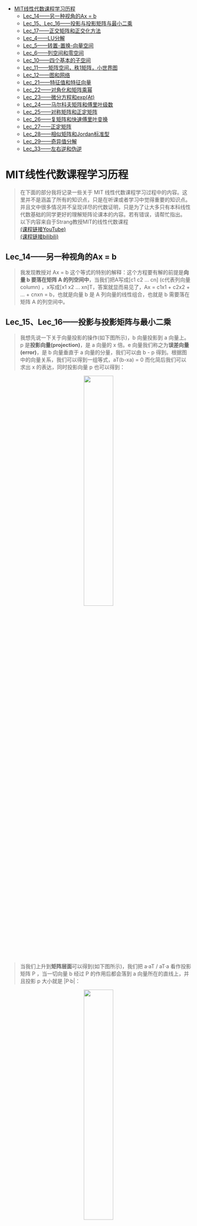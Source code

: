 ﻿<!-- TOC -->

- [MIT线性代数课程学习历程](#mit线性代数课程学习历程)
    - [Lec_14——另一种视角的Ax = b](#lec_14另一种视角的ax--b)
    - [Lec_15、Lec_16——投影与投影矩阵与最小二乘](#lec_15lec_16投影与投影矩阵与最小二乘)
    - [Lec_17——正交矩阵和正交化方法](#lec_17正交矩阵和正交化方法)
    - [Lec_4——LU分解](#lec_4lu分解)
    - [Lec_5——转置-置换-向量空间](#lec_5转置-置换-向量空间)
    - [Lec_6——列空间和零空间](#lec_6列空间和零空间)
    - [Lec_10——四个基本的子空间](#lec_10四个基本的子空间)
    - [Lec_11——矩阵空间，秩1矩阵，小世界图](#lec_11矩阵空间秩1矩阵小世界图)
    - [Lec_12——图和网络](#lec_12图和网络)
    - [Lec_21——特征值和特征向量](#lec_21特征值和特征向量)
    - [Lec_22——对角化和矩阵乘幂](#lec_22对角化和矩阵乘幂)
    - [Lec_23——微分方程和exp(At)](#lec_23微分方程和expat)
    - [Lec_24——马尔科夫矩阵和傅里叶级数](#lec_24马尔科夫矩阵和傅里叶级数)
    - [Lec_25——对称矩阵和正定矩阵](#lec_25对称矩阵和正定矩阵)
    - [Lec_26——复矩阵和快速傅里叶变换](#lec_26复矩阵和快速傅里叶变换)
    - [Lec_27——正定矩阵](#lec_27正定矩阵)
    - [Lec_28——相似矩阵和Jordan标准型](#lec_28相似矩阵和jordan标准型)
    - [Lec_29——奇异值分解](#lec_29奇异值分解)
    - [Lec_33——左右逆和伪逆](#lec_33左右逆和伪逆)

<!-- /TOC -->

# MIT线性代数课程学习历程
>在下面的部分我将记录一些关于 MIT 线性代数课程学习过程中的内容。这里并不是涵盖了所有的知识点，只是在听课或者学习中觉得重要的知识点。并且文中很多情况并不呈现详尽的代数证明，只是为了让大多只有本科线性代数基础的同学更好的理解矩阵论课本的内容。若有错误，请帮忙指出。<br>
以下内容来自于Strang教授MIT的线性代数课程<br>
[(课程链接YouTube)](https://www.youtube.com/watch?v=YeznlKTrpmU&list=PL6839449936471E0C&index=1)<br>
[(课程链接bilibili)](https://www.bilibili.com/video/BV1zx411g7gq?p=1)

## Lec_14——另一种视角的Ax = b
>我发现教授对 Ax = b 这个等式的特别的解释：这个方程要有解的前提是**向量 b 要落在矩阵 A 的列空间中**，当我们把A写成[c1 c2 ... cn] (c代表列向量column) ，x写成[x1 x2 ... xn]T，答案就显而易见了，Ax = c1x1 + c2x2 + ... + cnxn = b，也就是向量 b 是 A 列向量的线性组合，也就是 b 需要落在矩阵 A 的列空间中。

## Lec_15、Lec_16——投影与投影矩阵与最小二乘
>我想先说一下关于向量投影的操作(如下图所示)，b 向量投影到 a 向量上。p 是**投影向量(projection)**，是 a 向量的 x 倍。e 向量我们称之为**误差向量(error)**，是 b 向量垂直于 a 向量的分量，我们可以由 b - p 得到。根据图中的向量关系，我们可以得到一组等式，aT(b-xa) = 0 而化简后我们可以求出 x 的表达，同时投影向量 p 也可以得到：<br>
<div align=center><img src="picture/投影.png"  width="40%" height="40%"><br>
<div align=left>
<br>

>当我们上升到**矩阵层面**可以得到(如下图所示)，我们把 a·aT / aT·a 看作投影矩阵 P ，当一切向量 b 经过 P 的作用后都会落到 a 向量所在的直线上，并且投影 p 大小就是 |P·b|：<br>
<div align=center><img src="picture/投影矩阵.png"  width="40%" height="40%"><br>
<div align=left>
<br>

>好的，现在让我们研究一下投影矩阵 P 秩的特点：矩阵 P 的分母 aT·a是一个数，分子 a·aT 是一个矩阵，而我们知道 A = B·C，则 r(A) <= min( r(B)，r(C) )，因此**投影矩阵秩为 1**。然后我们还可以看出**投影矩阵 P 是对称矩阵，且 P^2 = P**。现在，总结一下，有三个公式我们需要记住：**投影向量 p 的计算公式，投影矩阵 P 的计算公式，投影倍数 x 的计算公式。**

>现实中，Ax = b 往往会遇到无解的情况，那么此时，我们就需要对 b 做一个投影，让他投影到一个“最好”的平面上，记投影后的向量为 p，而此时，我们只需要解 Ax = p ，就能得到一个最优解的情况。而投影的 p 需要落在矩阵 A 的列空间中，这样就保证了有解。

>这其实就是投影问题的高维情况，为了可视化便于理解，教授在课上用三维的情况进行了图示(如下图所示)，我们面对 Ax = b，b不在 A 的列空间(图示平面内)，我们要进行一个投影，投影得到 p，进而转化为 A·x-hat = p 的可解问题上，也就是说此时“最好”的平面就是 A 矩阵的列空间张成的平面：<br>
<div align=center><img src="picture/高维投影问题.png"  width="60%" height="60%"><br>
<div align=left>

>为了找到投影 p ，我们从误差向量 e 着手，当 e 垂直于 A 列空间平面时，p 就得到了。也就是我们要关注的就是下图中的 **key**(perpendicular "垂直")。而 e 不仅垂直于投影向量 p，还垂直于平面上所有向量，我们假设 a1，a2 是平面的基，那么可以得到下面方程组：<br>
<div align=center><img src="picture/投影方程.png"  width="60%" height="60%"><br>
<div align=left><br>

>我们把方程组写成矩阵形式(如下图所示)，我们惊讶的发现，这个形式和课堂开始时第一个图那个平面的例子是一样的，只不过从向量 a 变成了矩阵 A，也就是由低维转向了高维：<br>
<div align=center><img src="picture/投影矩阵形式.png"  width="40%" height="40%"><br>
<div align=left>
<br>

>下面我们来解这个方程(如下图所示)，误差向量 e = b - A·x-hat 在 AT 的零空间中，根据四个基本子空间关系图(我们之后会介绍到) e 就垂直于 A 的列空间(这句话现在不理解我们可以之后回过头再来看)。下面就是展开括号的机械化操作，然后可以解出 x-hat（大前提是：**AT·A 这个矩阵是可逆的当且仅当A的列向量线性无关，r(AT·A)=r(A)**）：<br>
<div align=center><img src="picture/解投影方程.png"  width="40%" height="40%"><br>
<div align=left>
<br>

>结果如下，上面提到过的投影三个重要公式跃然纸上(ID那个是之前提到的低维结果)。特别的，当A为一个可逆方阵，那么此时 Ax = b 有解，我们得到投影矩阵 P 其实是一个单位矩阵 I，此时的意思就是，把一个n维的空间，投影到一个n维的空间，对应的投影矩阵 P 就是单位矩阵。否则，我们不能把 P = A·(AT·A)^-1·A 中间的括号打开：<br>
<div align=center><img src="picture/投影三公式结果.png"  width="40%" height="40%"><br>
<div align=left>
<br>

>并且很容易验证的是投影矩阵 P 的规则：**投影矩阵 P 是对称矩阵，且 P^2 = P**。

>下面就到了应用层面：教授讲了一个例子就是**最小二乘估计拟合直线**，当我有很多点，但是未知的拟合直线只有两个未知数 y = ax+b 时，我们会得到一个方程组 Ax = b，此时 A 矩阵(m * n矩阵, m > n)是一个矩形，且方程组无解，如下图所示情况：<br>
<div align=center><img src="picture/最小二乘图示.png"  width="80%" height="80%"><br>
<div align=left>
<br>

>此时，我们就要运用问题转化，从 A·x = b 到 A·x-hat = p。神奇的是，**通过之前的推导，我们只需要给方程两边同时乘以 A 的转置得到 AT·A·x-hat = AT·b ，我们知道此方程一定是有解的**。而解就是上面的上面的图：投影三个重要公式结果图。

>投影矩阵 P 的几何含义到底是什么呢? 答案是：我们可以将P作用到一个向量b上，使得 b 投影到 A 的列空间中得到一个投影向量 p。
最后再强调一遍大前提是：**AT·A 这个矩阵是可逆的当且仅当A的列向量线性无关**，这时，最小二乘法才会成立。

## Lec_17——正交矩阵和正交化方法
>正交矩阵即 QT·Q = I ，即Q的列向量互相都是正交的，并且列向量都是单位化的(长度为1)。正交矩阵也都是对称矩阵。当正交矩阵为方阵时，正交矩阵是可逆的：QT = Q^-1。在应用中，我们得到正交矩阵的意义是很重大的，比如，在上一节我们提到的标准方程：AT·A·x-hat = AT·b，当A为正交矩阵时，方程就变为： x-hat = AT·b <br>
之后教授又讲了施密特正交化方法的内容，施密特正交化其实就是已知一组基向量，将其转化为单位正交的基向量的过程，不过我们需要理解的是，这个正交化过程，就是依次选取每一个基向量，减去上一节我们得到的投影向量分量，而那个误差向量e，才是我们需要的，因为那个误差向量e是垂直于已知基向量的：<br>
<div align=center><img src="picture/施密特正交化.png"><br>
<div align=left><br>

>投影的原理之前讲过，如下图所示：<br>
<div align=center><img src="picture/投影.png"  width="40%" height="40%"><br>
<div align=left>
<br>

>而这个正交化过程的步骤我们在课本上已经练习了多次了。但是，搞线性代数的人并不会去列举以上的公式步骤，他们会进一步将两组基向量写成矩阵形式，比如，以原来未单位化、且未正交的基向量作为列向量构成矩阵 A，之后又以单位化、正交化的基向量作为列向量构成正交矩阵 Q，而这两个矩阵之间的关系我们可以由一个矩阵 R 来沟通起来，即 A = Q·R ，而 R 是一个上三角矩阵(这部分教授没有明确讲清楚，需要之后自己探究)。

## Lec_4——LU分解
>对于一个各阶顺序主子式都不等于 0 的方阵 A ，我们都可以分解成 A = L·U，的形式，其中L是下三角矩阵，而U是上三角矩阵。我们都知道左乘初等矩阵相当于行变换，对于任意一个矩阵，我们不断进行高斯消元行变换，只要对角线上主元都不为 0 ，便可以化为上三角矩阵，得到：E1·E2·...·EN·A = U 的形式，因为初等矩阵都是非奇异的，因此，我们可以等式两边左乘各个初等矩阵 Ei 的逆化为 A = L·U 。这里 Ei 都是下三角矩阵，因此 Ei 的逆也是下三角矩阵，下三角矩阵的乘积依然是一个下三角矩阵，也就是公式中的 L。换句话说，我们更愿意研究初等矩阵逆的乘积，而不是初等矩阵的乘积，这就是我们进行LU分解的目的。

## Lec_5——转置-置换-向量空间
>在上一节我们可以看到一个矩阵可以被分解成 L·U 的形式，但是有一个问题，就是当对角线上的主元为 0 时我们就不能继续化简了，那么此时我们就需要置换两行，此时我们只需要给需要置换的矩阵左乘置换矩阵即可。置换矩阵 P 有以下特点：<br>
<div align=center><img src="picture/置换矩阵.png"  width="60%" height="60%"><br>
<div align=left><br>

>关于向量空间的子空间教授强调的一点就是：过原点。比如三维空间的子空间可以是过原点的一个面，或是三维空间本身，或是原点。因为子空间必须满足对加法和数乘的封闭性，因此它一定是包含原点的。十维空间的五个线性无关的向量组成的子空间，同样也是过原点的。最后教授说了关于矩阵列空间的含义，这在之前我也解释过，就不再赘述了。

## Lec_6——列空间和零空间
>因为这部分内容之前笔记中也提到过，所以不再赘述。我想补充的只有教授在这节课最后提到的 Ax = b，这个方程的解空间其实是一个点/平面/直线/更高维的空间，但是，它的解空间不能被称之为 Rn 的子空间，因为它一定不过原点。它是一个不过原点的空间。也很轻易的可以证明它不满足加法和数乘的封闭性。

## Lec_10——四个基本的子空间
>以 m*n 的矩阵 A 来看，四个基本的子空间分别是：A的列空间，A列空间的零空间，A行空间，A行空间的零空间(左零空间)。我们通常说的零空间指的是列空间对应的零空间。<br>
假设 A 的秩为 r ，我们可以看到 A 的列空间的维数是 r ，A 的列空间的零空间的维数是 n - r ，A的行空间的秩为 r ，A 的行空间的零空间的维数是 m - r。<br><div align=center><img src="picture/四个基本子空间.jpg"  width="60%" height="60%"><br>
<div align=left><br>

>并且教授给我们讲了关于高斯-约旦消元法的原理。 高斯-约旦消元法：我们将一个矩阵 A 和单位矩阵 I 进行组合，得到一个复合矩阵：[A I]，进行行变换后可化成：[R E] (当A为方阵时可化成[I A^-1] , R表示行最简型)。我们都知道这个方法，可是为什么可以得到 A^-1，或者更普遍的来说，得到E，其实这个 E 记录下了你之前对 A 进行的行变换的每一步，当我们进行了一系列行变换后 A 变成了 I，变换过程保存在 E 中，因此，我们只需要给 A 左乘 E 就能得到单位矩阵 I , 若 A 不是方阵，给 A 左乘 E 就能得到 R。所以有： E·A = R。<br>

>教授解释的另一个问题就是我们如何得到这四个基本子空间的基？首先，关于 A 行向量的基，我们可以对 A 进行行变换，化为行最简型 R ，因为行变换不破坏行空间，因此得到的 R 中的非零行，就是行空间的基。行空间对应的零空间的基，我们可以从上一段我们得到的 E 中获得，如果零空间的秩为 1 ，那么就取倒数第一行就是零空间的基(这里没太懂)，其实不嫌麻烦的话，我们可以解 ATx = 0 的解空间就是行空间对应的零空间，因为我们在研究方程组时都关注的是列向量，因此这里需要转置一下。关于列空间和与之对应的零空间研究方法也就是一个转置关系，在此不再赘述。

## Lec_11——矩阵空间，秩1矩阵，小世界图
>这里，第一个提出的问题是什么是矩阵空间？矩阵空间其实就是一种向量空间，只要它满足向量空间八个公理即可。而我们不禁要问，矩阵空间的维数是多少？于是教授给了我们几个特殊的矩阵空间作为代表，帮助我们理解。首先，3*3 对称矩阵，对称矩阵的维数我们定为 6，因为只要有对角元素和对角上面/下面的元素，我们就能得到整个矩阵的样子，而很明显对称矩阵对加法和数乘封闭。第二，3 * 3 上三角矩阵，它的维数也是 6，理由和上面类似。上三角矩阵 ∩ 对称矩阵 = 对角矩阵(分别属于那两类)，而对角矩阵维数为 3。<br>

>而我们不去研究他们二者的并，因为他们二者的并并不是一个向量空间，我们转过头来更愿意研究他们的“和”。也就是说，上三角矩阵 + 对称矩阵 = 全体矩阵(这一点我们可以进行验证)。其中，和的意义就是取一个上三角矩阵，去一个对称矩阵，将二者相加。其实这有点不太好理解，我更愿意去把它类比成在三维空间中两个方向不同的平面，我们研究两个平面的并其实没有多大意义，而两个平面的和其实就是整个三维空间。<br>
并且，重要的是，这里存在一个维数的关系，U 代表上三角矩阵，S 代表对称矩阵，即 dim(U) + dim(S) = dim(U + S) + dim(U ∩ S) (6 + 6 =9 + 3)<br>

>之后教授穿插了一个关于向量空间的例子，我之前也提到过，就是关于微分：<br>
<div align=center><img src="picture/微分向量空间.png"  width="80%" height="80%"><br>
<div align=left><br>

>如图所示的微分方程的解是两个解的线性组合，我们当然可以把这两个解当作基，并且认为微分方程的解空间(向量空间)的维数为2。<br>
下面一个知识点，秩1矩阵一定可以分解为一个列向量与一个行向量的乘积(线性代数考研题里面见过)。<br>
最后又提到关于用矩阵来表示图的概念，这是下节课的重点(克林顿和莱文斯基的例子哈哈哈)。

## Lec_12——图和网络
>本节课中，教授用一个矩阵表示一个电流流向图，图中四个节点、五条边，节点表示电阻/电源之类的器件，有向边表示电流，一条边的起点表示电流流出，出口表示电流流入另一个节点，之后我们把该矩阵表示为 A ,将 A 转置，我们得到一个 4 * 5 的矩阵，我们构造一个方程：ATy = 0 ，y 是一个五维向量，每一个分量表示了每条边上的电流方向和大小，因为需要一个平衡：电流流入等于流出，因此，等式右边为 0 ，转置矩阵一共四行，每一行代表一个节点的平衡情况。因此，只要解出这个方程，即 AT 的零空间，就能知道这个图中电流要达到平衡，电流的关系应该是怎样的。<br>
<div align=center><img src="picture/基尔霍夫电流定律.png" ><br>
<div align=left><br>

>并且需要补充的是，如果电路图中某几条边会构成回路，那么在矩阵中，这几条边一定是线性相关的！magic！而无回路的图我们称之为——树！<br>
最后教授又神奇的证明了欧拉公式，上面提到了，矩阵中线性相关的边是回路，那么我们可以推导出：图中的回路个数 = 矩阵的零空间维数 = 矩阵自由向量个数 = m - r (若 A 为 m * n 矩阵，AT 则为 n * m，零空间维数自然是 m - r )！而等式右边的 m 代表边的个数，秩 r 是节点数 - 1(这里不太理解)，见下面等式。<br>
<div align=center><img src="picture/欧拉公式.png"  width="80%" height="80%"><br>
<div align=left><br>

>也就是任意一个图中的回路、边、节点数有以上的关系，这就是欧拉公式。<br>
最后教授又把前面的全部串起来了，得到了一个应用数学里的平衡方程，但是我还是才疏学浅没有理解，不得不说这课程level真的高！Inspiring courses！

## Lec_21——特征值和特征向量
>这节课之前很多内容和理解方式我也涉及过，就不再赘述。<br>
我们在这里记几个概念：对于一个矩阵 A ，它的迹trace = 对角线元素之和 = 各特征值之和。<br>
对于一个矩阵 A ，它的特征值之积 = A 对应的行列式值<br>
对于有的矩阵，它存在重复的特征值，如 n 次，而如果这个特征值不对应 n 个线性无关的特征向量，就说 A 是退化矩阵。<br>
对于上三角/对角阵，根据前面的性质，对角线元素就是他们的特征值。

## Lec_22——对角化和矩阵乘幂
>教授在这里讲了关于方阵对角化的条件：**n 阶方阵可对角化的条件为有 n 个线性无关的特征向量**。我们根据如下图所示进行解释：<br>
<div align=center><img src="picture/对角化条件.png" ><br>
<div align=left><br>

>矩阵 S 是特征向量组成的矩阵，即列向量 x1,x2..xn 都是特征向量，A·S 按如图所示推导，最后由把 λ 以对角阵 Λ 的形式提出来，此时若 S 非奇异就可以移到等式左边：S^-1·A·S = Λ 。而 S 非奇异的条件就是列向量线性无关。那么，我们也可以把公式写成：A = S·Λ·S^-1，这又是 A 的一种分解方法。现在我们已经接触到三种矩阵分解方法：LU 分解，施密特正交化方法中的 QR 分解，和现在这种。**对角化对矩阵乘幂是很有帮助的**。<br>

>最后教授举了一个斐波那契数列求具体值的方法，就是根据已知条件构建一个初始向量 x = [0 1]，然后根据迭代公式，得到一个矩阵 A ，表示变化过程，最后我们只需要求 A 的特征值和特征向量，特征值表示数列是增大还是减小，以及变化的幅度，收敛还是发散，知道特征向量我们就可以对角化，然后再算数列第 100 项，或者更高项就很容易了。<br>

## Lec_23——微分方程和exp(At)
>首先第一个问题是解微分方程，不过有一点不同的是，在之前我们学高等数学时，微分方程只涉及了一个方程情况(我不知道这叫什么，请容许我暂时这样说)，而现在的方程的解是一个矩阵形式 du/dt = Au：<br>
<div align=center><img src="picture/微分方程.png" width="60%" height="60%"><br>
<div align=left><br>

>矩阵 A 就是描述右侧系数的，而解这个方程的方法的核心思想就是矩阵 A 的特征值和特征向量，解的形式如下图所示：<br>
<div align=center><img src="picture/微分方程解的形式.png" ><br>
<div align=left><br>

>λ1，λ2 就是特征值，x1，x2 就是二者对应的特征向量。这个解的形式就很像我们上节课提到的斐波那契数列差分方程解的形式(列在的约等号的右边)。根据这个微分方程解的形式我们可以看出，当 λ 为 0 时，我们在最终结果中会得到一个“稳态”，也就是不随时间变化的状态，而 λ > 0 的是发散的部分，随时间推移越来越大，而 λ < 0 的是“收敛”的，随时间推移越来越小趋于 0 。最后根据初始条件，我们可以得到常数 C1,C2。最终的解：<br>
<div align=center><img src="picture/微分方程解.png" ><br>
<div align=left><br>

>之后教授又讲了这个微分方程的解 u(t) 其实可以表示为矩阵指数的形式，如下图所示：<br>
<div align=center><img src="picture/矩阵指数.png" ><br>
<div align=left><br>

>为什么可以把以 At 为指数的转换为以 Λt 为指数的表示呢？我们可以用泰勒展开式来理解，泰勒展开在此种情况下仍然适用：<br>
<div align=center><img src="picture/exp(At).png" ><br>
<div align=left><br>

>最后如何理解以 Λt 为指数的形式呢，我们给出如下定义：<br>
<div align=center><img src="picture/对角阵指数.png" width="40%" height="40%"><br>
<div align=left><br>

>我们也可以把之前见到的单个二阶方程的微分方程表达成矩阵形式进行求解：<br>
<div align=center><img src="picture/单个微分方程.png" width="60%" height="60%"><br>
<div align=left><br>

>第一行 -b * y' - k * y = y''实际是原方程，而第二行 y' = y'是一个补充方程。根据这种思路，我们求单个五阶微分方程就可以构造四个补充方程来化为矩阵方式求解。

## Lec_24——马尔科夫矩阵和傅里叶级数
>马尔科夫矩阵就是每一个列向量，各分量加起来是 1，且各分量都大于等于 0 的矩阵。它的特点是：一定存在一个 λ = 1 的特征值，其他特征值 |λ| < 1。至于其证明过程也不是很难，在这里不再赘述。
<br>之后教授用一个人口迁移的例子，解释了马尔科夫矩阵的应用。我们先来回忆一下之前Lec_22中提到的斐波那契数列求解过程，斐波那契数列的特点就是不断进行迭代，我们假设加州人口和麻省人口是以每年一个固定比例进行互相迁移的，加州每年90%的人口留在本地，10%的人口去了麻省，而麻省每年20%的人留在本地，80%的人去了加州，我们可以得到如下马尔科夫矩阵：<br>
<div align=center><img src="picture/人口迁移.png" width="60%" height="60%"><br>
<div align=left><br>

>而问题就是我们要知道100年后这里的人口分布情况，可以假设开始人口为[0 1000]，即加州没人，麻省1000人。而这种差分方程的解的形式我们也知道：<br>
<div align=center><img src="picture/差分通解.png" width="80%" height="80%"><br>
<div align=left><br>

>而这个 2 * 2 的矩阵的特征值有两个，一个是 1 ，一个小于 1 ，当代入 uk 中后，其中一个必定随着 k (年份)的增大而逐渐趋于 0，而 λ = 1 的项却不会，因此我们把它称之为“稳态”，这是解决问题的关键，同样也是我们研究马尔科夫矩阵的原因。之后的步骤就是求解马尔科夫矩阵的特征值，特征向量之后初始值带入求解 c1,c2 即可。 <br>
关于傅里叶级数：法国数学家傅里叶发现，任何周期函数都可以用正弦函数和余弦函数构成的无穷级数来表示（选择正弦函数与余弦函数作为基函数是因为它们是正交的）：<br>
<div align=center><img src="picture/傅里叶级数.png" width="80%" height="80%"><br>
<div align=left><br>

>而问题的关键在于我们要得到等式的系数，而特别的，傅里叶级数的基：1，cos x，sin x，cos 2x，sin 2x，...都是两两“正交”的，在向量中正交表示内积为 0 ，而在函数中正交表示两函数相乘在周期内积分为 0 ，这样，我们只需要给等式两边依次乘每一个基，然后在周期内记分，就能得到每个系数 an，因为除了基的那一项，其他的积分下来都是 0 。如下图求 a1 的过程：<br>
<div align=center><img src="picture/傅里叶系数.png" width="40%" height="40%"><br>
<div align=left><br>

## Lec_25——对称矩阵和正定矩阵
>**对称矩阵两大特点：特征值都是实数(并不是所有实矩阵特征值都是实数，如旋转矩阵)；特征向量相互垂直(正交)**。<br>
一个非奇异矩阵可以写成 A = S·Λ·S^-1 的形式，而对于非奇异的且对称的矩阵，因为它的特征向量是相互垂直(正交)的，那么我们可以找到一组单位化的正交特征向量，而我们前提是这个矩阵是非奇异的(满秩)，那么这一组单位化的正交特征向量就可以作为一组标准正交基。而标准正交的基组成的正交矩阵的特点就是：Q·QT = I 即 QT = Q^-1，因此我们可以把 A = S·Λ·S^-1 写成 A = Q·Λ·Q^-1，进而写成 A = Q·Λ·QT。**其实实对称一定可以正交相似于对角阵，而这个证明较为复杂，之后看书来理解。**
<br>以上的推导值得我们反复推敲，而现实中大多数情况， A 都会是一个非奇异的，因此研究非奇异对称矩阵的特点很有必要。最后一个分解对称矩阵的等式在数学中就叫做——谱定理(spectral theorem)。<br>
至于特征值是实数的证明比较繁琐，我在这里不想说什么。<br>
对于非奇异对称矩阵的分解，我们还可以进一步展开：<br>
<div align=center><img src="picture/对称矩阵分解.png" width="80%" height="80%"><br>
<div align=left><br>

>即分解成多个正交特征向量乘积组成的矩阵线性组和相加的形式，注意 qn·qnT 是矩阵，qnT·qn 是数。而qn·qnT 其实是一个投影矩阵，因为它是对称的，并且 qn·qnT·qn·qnT = qn·qnT ，并且当 qn 是标准正交时，qnT·qn = 1，因此我们可以不要分母 aT·a 的形式。以防我们忘记，这里再回顾一下投影 p 的形式，如下图所示：<br>
<div align=center><img src="picture/投影.png"  width="40%" height="40%"><br>
<div align=left>
<br>

>对称矩阵还有一个特点就是，主元(高斯消去法化为行阶梯型后对角线上的元素)的正负个数，等于特征值的正负个数。主元的乘积就是特征值的乘积。(这里不太明白，之后探究一下)

>下面来说说正定矩阵，正定矩阵的特点：特征值都为正，主元都为正的对称矩阵。这是微分方程中很喜欢的矩阵，因为微分方程中出现负特征值，那么相关项就会逐渐变小到 0。并且，当我们依次检查一个方阵的主子行列式，若都为正，那么就是一个正定矩阵。

## Lec_26——复矩阵和快速傅里叶变换
>介绍复矩阵前我们先说一些复向量的特点，原来我们求一个向量的模，我们会用 xT·x，但是对于复向量我们还得取前面一个向量的共轭，我们把一个复向量转置求共轭的操作叫Hermitian(算符：H)：<br>
<div align=center><img src="picture/Hermitian.png"  width="90%" height="90%"><br>
<div align=left>

>同样我们求两向量内积也是对第一个向量进行Hermitian操作：<br>
<div align=center><img src="picture/复向量内积.png"  width="60%" height="60%"><br>
<div align=left>

>对于复对称矩阵，定义也不是原来的 AT = T 了，而是 A^H = A ：<br>
<div align=center><img src="picture/复对称矩阵.png"  width="60%" height="60%"><br>
<div align=left>

>而关于正交的概念也做了相应的变化，之前正交矩阵概念 QT·Q = I，对于复矩阵 Q^H·Q = I，而我们不再称 Q 是正交矩阵，而是说 Q 是——酉矩阵。<br>

>之后就是关于傅里叶矩阵的介绍，傅里叶矩阵 Fn 的形式如下(请原谅我以一张清晰度很差的图给大家做演示)：<br>
<div align=center><img src="picture/傅里叶矩阵.png"  width="100%" height="100%"><br>
<div align=left>

>根据W的形式，我们判断出来，傅里叶矩阵上的每一个元素，都在复平面的一个单位圆上，如下图所示 n = 6 的情况：<br>
<div align=center><img src="picture/W形式.png"  width="50%" height="50%"><br>
<div align=left>

>因此我们可以得知，一旦阶数 n 确定，傅里叶矩阵的样子就呈现在我们面前，如下图是一个四阶的傅里叶矩阵：<br>
<div align=center><img src="picture/四阶傅里叶矩阵.png"  width="50%" height="50%"><br>
<div align=left>
<br>

>而我们通过观察发现傅里叶矩阵列向量两两正交(别忘了这里用内积是Hermitian操作，而不是简单点乘)，而各列向量的模又都是 2，因此我们给该矩阵乘 1/2 ，使之成为一个单位正交矩阵。所以 F^H · F = I -> F^H = F^-1

>最后教授讲了一个递归分解高阶傅里叶矩阵的方法，我没有太听懂，但是这个分解会让傅里叶矩阵作用于一个向量的计算量从 n^2 降低到 1/2·log2n (2为底数)(这里以 n = 10 为例计算相应开销降低了约200倍)：<br>
<div align=center><img src="picture/傅里叶分解开销.png"  width="60%" height="60%"><br>
<div align=left>
<br>

## Lec_27——正定矩阵
>上一节我们讲了正定矩阵的两个特点，和一个判定方法，但是往往**判定正定矩阵还有一个最关键的方法：xT·A·x > 0**。当我们把这个式子展开(假设 A 是 2 6 6 18 的 2 * 2正定矩阵)：<br>
<div align=center><img src="picture/正定矩阵特点.png"  width="80%" height="80%"><br>
<div align=left>
<br>

>我们得到了一个二次式，而这个二次式就是我们研究的对象。我们可以由正定矩阵 A 得到该二次式的系数特点，如图所示的 a,2b,c，进一步为了得知该二次式的正负，我们可以进行配方(这里 A 为 2 6 6 20)：<br>
<div align=center><img src="picture/正定配方.png"  width="40%" height="40%"><br>
<div align=left>
<br>

>我们发现若是正定矩阵会配方成两个正的平方和形式。若 A 为 2 6 6 18，则是半正定(奇异，存在特征值 0 ，可看作临界状态)，即没有第二项的平方项(+2y^2)。而若 A 为 2 6 6 7，则第二个平方项会是减号，则不能保证 xT·A·x 恒为正，当然它对应的各阶主子式行列式也不全为零，特征值也不全为正，当然也就不是正定矩阵。而两项配方项的系数，就是对应正定矩阵的主元。而这个二元二次展开式也可以画出对应的图像，如图所示，正定矩阵就是一个朝上的碗状面，若不是正定的话就是一个鞍型曲面。<br>
而当我们拓展到三维正定矩阵，展开式就是一个三元二次展开式，为了得到相应图像，我们可以在第四维进行切割，当第四维的切割面大于 0 ，我们会得到一个椭球面。这个椭球面的三个轴的方向由三维正定矩阵的特征向量决定，三个轴的长度由特征值大小决定。A = Q·Λ·QT，在这里之前叫谱定理，现在也可以叫“主轴定理”。下图是一个三维正定的分解，第四维用 1 来切割。<br>
<div align=center><img src="picture/三维正定.png"  width="80%" height="80%"><br>
<div align=left>
<br>

## Lec_28——相似矩阵和Jordan标准型
>在课堂的开始，教授用一个矩阵 AT·A 来引出，这个矩阵在之前我们知道它是一个方阵，无论 A 是不是一个方阵，还有它一定是对称的，那么它是不是正定的呢？我们可以用上节课的判定方法，构造 xT·AT·A·x = (A·x)T·(A·x) = |A·x| >= 0，如果我们不要等于零的情况，即 Ax = 0 无非零解，即 A 的零空间只有零向量，只需要矩阵 A 满足列满秩即可。<br>
<div align=center><img src="picture/AT·A.png"  width="80%" height="80%"><br>
<div align=left>
<br>

>关于相似矩阵，我要说的并不多，相似矩阵具有相同的特征值，推导过程如下，这里 A 相似于 B ，M 为相似矩阵，我们可以看到 A B 有相同的特征值 λ ，只不过 B 的特征向量为 M^-1·x ：<br>
<div align=center><img src="picture/相似矩阵特征值.png"  width="80%" height="80%"><br>
<div align=left>
<br>

>需要强调的是相似对角化的问题，我们之前提到一个 n 阶方阵要相似于一个对角阵，需要有 n 个线性无关的特征向量，如果一个 n 阶方阵有 n 个不同的特征值，那么就显然满足对角化条件。但是，当有重复的特征值时，问题就出现了，如果一个 2 重的特征值，没有两个线性无关的特征向量时，那么就不能对角化。我们把这种存在多重特征值的情况单独领出来讨论：<br>
<div align=center><img src="picture/Jordan标准型.png"  width="70%" height="70%"><br>
<div align=left>
<br>

>按照上图，我们把相同多重特征值的矩阵分为两大类，第一类是对角矩阵，他不能转化为和它有相同特征值的其他类矩阵，因为如图所示，M^-1·Λ·M = Λ。第二类是非对角矩阵，如图所示的 4 1 0 1 矩阵，就是第二类中最具代表性的，因为它的形式最接近于对角阵，我们把这个形式叫做——Jordan标准型。其实当矩阵可对角化，并且有 n 个不同特征值时，也能化为Jordan标准型，因为Jordan标准型把对角阵也包括进来了。<br>
而一个Jordan块里面只包含一个特征向量(当我们计算特征向量时，会有自由变元， 而一个Jordan块里只有一个自由变元存在，如下图所示)，因此Jordan块的个数等于特征向量个数。<br>
<div align=center><img src="picture/Jordan块.png"  width="70%" height="70%"><br>
<div align=left>
<br>

>左边的和右边的矩阵都有四个相等的特征值 0 ，但是我们分别按上图中所示进行Jordan块的划分，因为，在左图中，x2 = 0，x3 = 0，x1 和 x4 是自由变元；在右图中 x2 = 0，x4 = 0，x1 和 x3 是自由变元。Jordan认为所有方阵都相似于一个Jordan标准型，而具有同样 Jordan标准型的矩阵之间是相似的，可互相转化的，可分为一类。至于怎么求Jordan标准型，教授并没有在课上强调。

## Lec_29——奇异值分解
>我们之前见到过对正定矩阵 A 的奇异值分解：A = Q·Λ·QT，而对于一般有足够多的线性无关特征向量的矩阵(可对角化)我们只能进行 A = S·Λ·S^-1 分解，而正定矩阵的 S 是正交的，因此可以写成 Q ，并且是标准化的，因此 Q·QT = I。而我们就很喜欢类似正定矩阵的分解形式，引出奇异值分解的定义：<br>
<div align=center><img src="picture/奇异值分解定义.png"  width="70%" height="70%"><br>
<div align=left>
<br>

>如上图所示，U 和 V 都是正交矩阵，Σ 是对角阵，奇异值分解(Singular Value Decomposition 也就是 SVD)，而此时对 A 没有要求，可以是任何矩阵。相比于正定矩阵的奇异值分解只需要一个正交矩阵 Q ，更加 general 的形式是两个不同的正交矩阵 U 和 V。<br>而奇异值分解到底有什么用？教授用一个空间变换基向量的例子来引出，我们已知一个 m * n 矩阵行向量的一组标准正交基 V (一定可以得到，施密特正交化)，需要变换到列空间的一组同样标准正交的基我们应该怎么做？首先，理论上存在一个 A ，当作用到行向量的标准正交基上时，会转化为列空间的另一组正交基 U (此时不一定标准)，为了达到标准，我们需要乘以一个，伸缩因子 σ ，因此得到下面的式子 σ1·u1 = A·v1 ：<br>
<div align=center><img src="picture/奇异值理解.png"  width="70%" height="70%"><br>
<div align=left>
<br>

>而我们将上面的基变换写成矩阵形式( r 是行/列空间的秩)：<br>
<div align=center><img src="picture/奇异值分解矩阵形式.png"  width="50%" height="50%"><br>
<div align=left>
<br>

>同时考虑矩阵零空间也是没有问题的，因为零空间体现到对角阵 Σ 里只不过是在 σr 后面加一些伸缩因子为 0 的值，并且在矩阵 V 的 vr 后面加上 ，n - r 个零空间标准正交基向量，最后在矩阵 U 的 ur 后面加上 m - r 个左零空间标准正交基向量即可(这里就涉及到四个基本子空间的维数关系和正交关系)。于是这个式子就等于 A·V = U·Σ。其实可以理解为，每一个变换矩阵 A 都对应了两组正交基向量之间的变换，因此我们对任意 A 才有这样的分解形式。<br>
<div align=center><img src="picture/奇异值分解.png"  width="50%" height="50%"><br>
<div align=left>
<br>

>之后我们要求解分解后的三个矩阵的内容，我们不妨引入 AT·A 和 A·AT 这两个特殊的矩阵来进行讨论。首先构造 AT·A ，如图所示，中间的 UT·U = I 被消去，Σ是对角阵，因此有以下性质：<br>
<div align=center><img src="picture/ATA.png"  width="80%" height="80%"><br>
<div align=left>
<br>

>根据上图的形式我们知道 AT·A 是正定矩阵(Q·Λ·QT) 因此按照正定矩阵分解方法我们就能计算得到 V 矩阵和 Σ 。类似的，我们用 A·AT 可以消去 V ，从而求出 U，Σ (两个 Σ 是一样的，因为 AB 特征值等于 BA 特征值)。V是 AT·A 列空间的标准正交基为列向量的矩阵，σn^2 是对应的特征值<br>

>之后又举了一个含有零空间的秩1矩阵的奇异值分解例子，其中 U 的第一列是 A·AT 的列空间标准正交基，第二列是对应的零空间的标准正交基(与第一列正交)，VT 的第一行是 AT·A 的列空间的标准正交基，第二行是对应的零空间的标准正交基，Σ 第二列第二行的 0 ，就是那个零空间对应的特征值 0 ：<br>
<div align=center><img src="picture/秩1矩阵奇异值分解.png"  width="60%" height="60%"><br>
<div align=left>
<br>

>实际上，奇异值分解在代数上表现就是 A 将一组正交基转化为另一组正交基。好了我们可以总结下了，对于任意实矩阵A的奇异值分解，它的右奇异向量(V的列向量)是 AT·A 的特征向量，它的左奇异向量(U的列向量)是 A·AT 的特征向量，而奇异值是这两个对称矩阵相同的非零特征值的平方根(实际上它们两个非零特征值一模一样)。SVD分解只告诉我们总是存在这样一个分解，并没有说这个分解是唯一的。很显然：特征值次序就可以不一样，显然SVD分解不唯一。但是我们常常把奇异值按照从大到小的顺序排列，这样S就可以由A唯一确定了。<br>

>奇异值分解其实是一个很值得探究的问题，这里的我解释也是冰山一角，我们可以参考作者whitefang这个知乎回答，相比来说就全面的多了：[奇异值分解的意义](https://www.zhihu.com/question/22237507)

## Lec_33——左右逆和伪逆
>如果 A 为 m * n 矩阵，且列满秩，则 r(AT·A) = r(A) ([同解方程组秩相等](https://www.zybang.com/question/a8e327ac6f818f9d4c3a96cc1795fa3a.html))，那么 AT·A 的秩为 n ，即满秩方阵，所以可逆，因此有：(AT·A)^-1·AT·A = I，而我们把 (AT·A)^-1·AT 称为 A 的左逆：<br>
<div align=center><img src="picture/左逆.png"  width="40%" height="40%"><br>
<div align=left>
<br>

>类似的，对于行满秩的情况，我们可以得到右逆的定义：<br>
<div align=center><img src="picture/右逆.png"  width="40%" height="40%"><br>
<div align=left>
<br>

>而我们如果把左逆写在 A 的右边会得到一个投影矩阵，投影到 A 的列空间：<br>
<div align=center><img src="picture/左逆写到右边.png"  width="40%" height="40%"><br>
<div align=left>
<br>

>而我们如果把右逆写在 A 的左边也会得到一个投影矩阵，投影到 A 的行空间：<br>
<div align=center><img src="picture/右逆写到左边.png"  width="40%" height="40%"><br>
<div align=left>
<br>

>如果一个矩阵 A 它不是行满秩，也不是列满秩，此时就需要用到伪逆的概念。如果 A 本身可逆，伪逆就是逆，但当 r(A) < m 且 r(A) < n，则不存在逆、左逆、右逆，只存在伪逆。<br>
伪逆是在奇异值分解的基础上得到的( U V 都是正交矩阵，因此对应的逆矩阵就是转置，但中间的对角阵 Σ 对角线上可能有零，因此不可逆，我们只能求相应的伪逆，也就是不为零的元素取倒数得到 Σ+)：<br>
<div align=center><img src="picture/伪逆.png"  width="40%" height="40%"><br>
<div align=left>
<br>

>至于伪逆空间意义，这里借用知乎上的一位上传的解释图，我们看到在零空间和左零空间存在的情况下，原本在行空间的向量 x+ 经过 A 的作用到了 A 的列空间中得到向量 p。其实这很好解释，我们都知道 A 作用到任意的向量 x 后，得到的向量都落在 A 的列空间中，x 只不过是列向量的线性组合。而得到 p 之后我们用 A+(伪逆)作用于 p 则会得到原本的向量 x ，这说明对于原本在行空间的向量 A+ 的作用和 A^-1 其实是一样的，但此时原向量 x+ 是由 A+·p 得到的。(这个中间的 b 我没太看懂)。因为两个零空间都不只有零向量，因此，当 A 作用到一些处于 A 的零空间向量时会变为 0 无法恢复，同样的若向量在左零空间中，我们也只能用 A+ 将其恢复到 0：<br>
<div align=center><img src="picture/伪逆空间意义.jpg"  width="70%" height="70%"><br>
<div align=left>
<br>

>至于伪逆意义(伪逆应用在最小二乘不再适用的场合，比如列向量线性相关时（不是满秩的）)：<br>
<div align=center><img src="picture/伪逆意义2.jpg"  width="80%" height="80%"><br>
<div align=left>
<br>
<div align=center><img src="picture/伪逆意义.jpg"  width="50%" height="50%"><br>
<div align=left>
<br>


